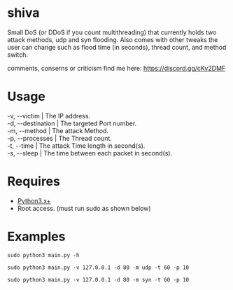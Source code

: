 # shiva

Small DoS (or DDoS if you count multithreading) that currently holds two attack methods, udp and syn flooding.
Also comes with other tweaks the user can change such as flood time (in seconds), thread count, and method switch.

comments, conserns or criticism find me here: https://discord.gg/cKv2DMF

# Usage
-v, --victim      | The IP address.                             
-d, --destination | The targeted Port number.                   
-m, --method      | The attack Method.                          
-p, --processes   | The Thread count.                         
-t, --time        | The attack Time length in second(s).        
-s, --sleep       | The time between each packet in second(s).  


# Requires
* [Python3.x+](http://www.dropwizard.io/1.0.2/docs/)
* Root access. (must run sudo as shown below)

# Examples
```
sudo python3 main.py -h
```
```
sudo python3 main.py -v 127.0.0.1 -d 80 -m udp -t 60 -p 10
```
```
sudo python3 main.py -v 127.0.0.1 -d 80 -m syn -t 60 -p 10
```
